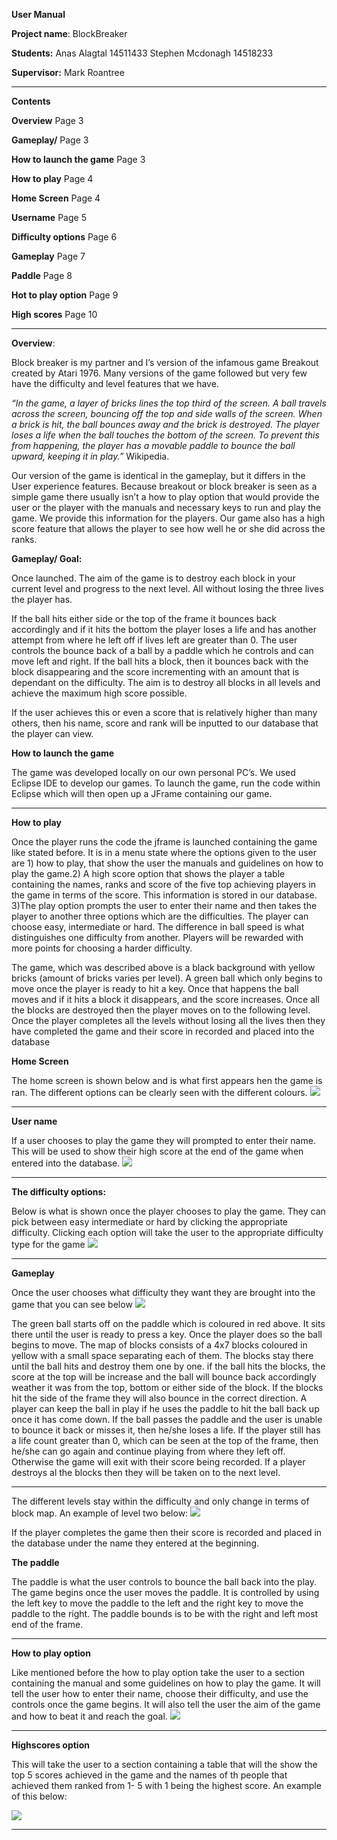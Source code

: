 **User Manual**

**Project name**:  BlockBreaker 

**Students:** 
Anas Alagtal 14511433 
Stephen Mcdonagh 14518233

**Supervisor:** Mark Roantree

----------------------------------------------------
**Contents**

**Overview** Page 3 

**Gameplay/**  Page 3 

**How to launch the game**  Page 3 

**How to play**   Page 4 

**Home Screen**   Page 4 

**Username**   Page 5 

**Difficulty options**  Page 6 

**Gameplay**  Page 7 

**Paddle**  Page 8 

**Hot to play option**  Page 9 

**High scores**  Page 10 

----------------------------------------------------
**Overview**: 

Block breaker is my partner and I’s version of the infamous game Breakout created by Atari 1976. Many versions of the game followed but very few have the difficulty and level features that we have. 

_“In the game, a layer of bricks lines the top third of the screen. A ball travels across the screen, bouncing off the top and side walls of the screen. When a brick is hit, the ball bounces away and the brick is destroyed. The player loses a life when the ball touches the bottom of the screen. To prevent this from happening, the player has a movable paddle to bounce the ball upward, keeping it in play.”_ Wikipedia. 

Our version of the game is identical in the gameplay, but it differs in the User experience features. Because breakout or block breaker is seen as a simple game there usually isn’t a how to play option that would provide the user or the player with the manuals and necessary keys to run and play the game. We provide this information for the players. Our game also has a high score feature that allows the player to see how well he or she did across the ranks. 

**Gameplay/ Goal:**

Once launched. The aim of the game is to destroy each block in your current level and progress to the next level. All without losing the three lives the player has. 

If the ball hits either side or the top of the frame it bounces back accordingly and if it hits the bottom the player loses a life and has another attempt from where he left off if lives left are greater than 0. The user controls the bounce back of a ball by a paddle which he controls and can move left and right. If the ball hits a block, then it bounces back with the block disappearing and the score incrementing with an amount that is dependant on the difficulty. The aim is to destroy all blocks in all levels and achieve the maximum high score possible. 

If the user achieves this or even a score that is relatively higher than many others, then his name, score and rank will be inputted to our database that the player can view. 

**How to launch the game**

The game was developed locally on our own personal PC’s. We used Eclipse IDE to develop our games. To launch the game, run the code within Eclipse which will then open up a JFrame containing our game.

----------------------------------------------------

**How to play**

Once the player runs the code the jframe is launched containing the game like stated before. It is in a menu state where the options given to the user are 1) how to play, that show the user the manuals and guidelines on how to play the game.2) A high score option that shows the player a table containing the names, ranks and score of the five top achieving players in the game in terms of the score. This information is stored in our database. 3)The play option prompts the user to enter their name and then takes the player to another three options which are the difficulties. The player can choose easy, intermediate or hard. The difference in ball speed is what distinguishes one difficulty from another. Players will be rewarded with more points for choosing a harder difficulty. 

The game, which was described above is a black background with yellow bricks (amount of bricks varies per level). A green ball which only begins to move once the player is ready to hit a key. Once that happens the ball moves and if it hits a block it disappears, and the score increases. Once all the blocks are destroyed then the player moves on to the following level. Once the player completes all the levels without losing all the lives then they have completed the game and their score in recorded and placed into the database 

**Home Screen**

The home screen is shown below and is what first appears hen the game is ran. The different options can be clearly seen with the different colours.
![](https://i.imgur.com/lgx1eId.png)

----------------------------------------------------
**User name** 

If a user chooses to play the game they will prompted to enter their name. This will be used to show their high score at the end of the game when entered into the database.
![](https://i.imgur.com/f2cDX8M.png)

----------------------------------------------------
**The difficulty options:**

Below is what is shown once the player chooses to play the game. They can pick between easy intermediate or hard by clicking the appropriate difficulty. Clicking each option will take the user to the appropriate difficulty type for the game
![](https://i.imgur.com/zi3holz.png)

----------------------------------------------------
**Gameplay**

Once the user chooses what difficulty they want they are brought into the game that you can see below 
![](https://i.imgur.com/5lw9MIR.png)

The green ball starts off on the paddle which is coloured in red above. It sits there until the user is ready to press a key. Once the player does so the ball begins to move. The map of blocks consists of a 4x7 blocks coloured in yellow with a small space separating each of them. The blocks stay there until the ball hits and destroy them one by one. if the ball hits the blocks, the score at the top will be increase and the ball will bounce back accordingly weather it was from the top, bottom or either side of the block. If the blocks hit the side of the frame they will also bounce in the correct direction. A player can keep the ball in play if he uses the paddle to hit the ball back up once it has come down. If the ball passes the paddle and the user is unable to bounce it back or misses it, then he/she loses a life. If the player still has a life count greater than 0, which can be seen at the top of the frame, then he/she can go again and continue playing from where they left off. Otherwise the game will exit with their score being recorded. If a player destroys al the blocks then they will be taken on to the next level.


----------------------------------------------------

The different levels stay within the difficulty and only change in terms of block map. An example of level two below:
![](https://i.imgur.com/wSp98a1.png)

If the player completes the game then their score is recorded and placed in the database under the name they entered at the beginning. 

**The paddle**

The paddle is what the user controls to bounce the ball back into the play. The game begins once the user moves the paddle. It is controlled by using the left key to move the paddle to the left and the right key to move the paddle to the right. The paddle bounds is to be with the right and left most end of the frame. 


---------------------------------------------------

**How to play option** 

Like mentioned before the how to play option take the user to a section containing the manual and some guidelines on how to play the game. It will tell the user how to enter their name, choose their difficulty, and use the controls once the game begins. It will also tell the user the aim of the game and how to beat it and reach the goal.
![](https://i.imgur.com/VNJHpoz.png)

---------------------------------------------------
**Highscores option**

This will take the user to a section containing a table that will the show the top 5 scores achieved in the game and the names of th people that achieved them ranked from 1- 5 with 1 being the highest score. An example of this below: 

![](https://i.imgur.com/gl8dWdm.png)

---------------------------------------------------
